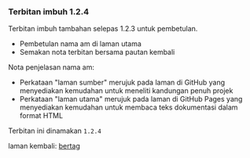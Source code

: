 ---
---

### Terbitan imbuh 1.2.4

Terbitan imbuh tambahan selepas 1.2.3 untuk pembetulan.

* Pembetulan nama am di laman utama
* Semakan nota terbitan bersama pautan kembali

Nota penjelasan nama am:

* Perkataan "laman sumber" merujuk pada laman di GitHub yang
menyediakan kemudahan untuk meneliti kandungan penuh projek
* Perkataan "laman utama" merujuk pada laman di GitHub Pages
yang menyediakan kemudahan untuk membaca teks dokumentasi
dalam format HTML

Terbitan ini dinamakan `1.2.4`

laman kembali: [bertag][0]

  [0]: ../bertag.md
